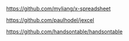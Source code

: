 <https://github.com/myliang/x-spreadsheet>

<https://github.com/paulhodel/jexcel>

<https://github.com/handsontable/handsontable>

